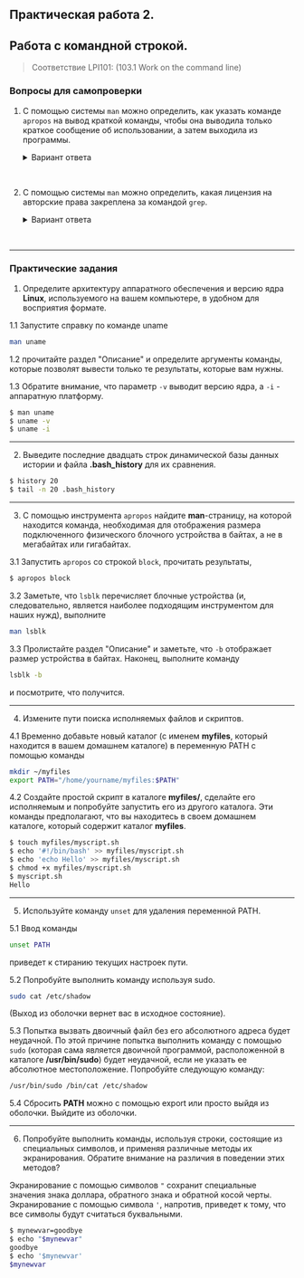 ## Практическая работа 2. 
## Работа с командной строкой.

> Соответствие LPI101: (103.1 Work on the command line)

### Вопросы для самопроверки

1. С помощью системы `man` можно определить, как указать команде `apropos` на вывод краткой команды, чтобы она выводила только краткое сообщение об использовании, а затем выходила из программы. 
    <details>
    <summary>Вариант ответа</summary>

    Запустите 
    ```
    man apropos
    ``` 
    и прокрутите вниз раздел "**Options**", пока не доберетесь до параграфа **--usage**.
    
    </details>
<br> 


2. С помощью системы `man` можно определить, какая лицензия на авторские права закреплена за командой `grep`. 
    <details>
    <summary>Вариант ответа</summary>

    Запустите 
    ```
    man grep
    ``` 
    и прокрутите страницу вниз до раздела "**Copyright**". Обратите внимание, что программа использует авторское право Free Software Foundation.

    </details>
<br> 


---
### Практические задания

1. Определите архитектуру аппаратного обеспечения и версию ядра **Linux**, используемого на вашем компьютере, в удобном для восприятия формате. 

1.1 Запустите справку по команде uname
```sh
man uname
```
1.2 прочитайте раздел "Описание" и определите аргументы команды, которые позволят вывести только те результаты, которые вам нужны. 

1.3 Обратите внимание, что параметр `-v` выводит версию ядра, а `-i` - аппаратную платформу.
```sh
$ man uname
$ uname -v
$ uname -i
```

---
2. Выведите последние двадцать строк динамической базы данных истории и файла **.bash_history** для их сравнения.
```sh
$ history 20
$ tail -n 20 .bash_history
```

---
3. С помощью инструмента `apropos` найдите **man**-страницу, на которой находится команда, необходимая для отображения размера подключенного физического блочного устройства в байтах, а не в мегабайтах или гигабайтах. 

3.1 Запустить `apropos` со строкой `block`, прочитать результаты, 
```sh
$ apropos block
```
3.2 Заметьте, что `lsblk` перечисляет блочные устройства (и, следовательно, является наиболее подходящим инструментом для наших нужд), выполните
```sh
man lsblk
```
3.3 Пролистайте раздел "Описание" и заметьте, что `-b` отображает размер устройства в байтах. Наконец, выполните команду 
```sh
lsblk -b
```
и посмотрите, что получится.

---
4. Измените пути поиска исполняемых файлов и скриптов.

4.1  Временно добавьте новый каталог (с именем **myfiles**, который находится в вашем домашнем каталоге) в переменную PATH с помощью команды 
```sh
mkdir ~/myfiles
export PATH="/home/yourname/myfiles:$PATH"
```

4.2 Создайте простой скрипт в каталоге **myfiles/**, сделайте его исполняемым и попробуйте запустить его из другого каталога. Эти команды предполагают, что вы находитесь в своем домашнем каталоге, который содержит каталог **myfiles**.
```sh
$ touch myfiles/myscript.sh
$ echo '#!/bin/bash' >> myfiles/myscript.sh
$ echo 'echo Hello' >> myfiles/myscript.sh
$ chmod +x myfiles/myscript.sh
$ myscript.sh 
Hello
```

---
5. Используйте команду `unset` для удаления переменной PATH. 

5.1 Ввод команды 
```sh
unset PATH 
```
приведет к стиранию текущих настроек пути. 

5.2 Попробуйте выполнить команду  используя sudo. 
```sh
sudo cat /etc/shadow
```
 (Выход из оболочки вернет вас в исходное состояние). 

5.3 Попытка вызвать двоичный файл без его абсолютного адреса будет неудачной. По этой причине попытка выполнить команду с помощью `sudo` (которая сама является двоичной программой, расположенной в каталоге **/usr/bin/sudo**) будет неудачной, если не указать ее абсолютное местоположение. Попробуйте следующую команду:

```sh
/usr/bin/sudo /bin/cat /etc/shadow
```

5.4 Сбросить **PATH** можно с помощью export или просто выйдя из оболочки.
Выйдите из оболочки.

---
6. Попробуйте выполнить команды, используя строки, состоящие из специальных символов, и применяя различные методы их экранирования. Обратите внимание на различия в поведении этих методов? 

Экранирование с помощью символов `"` сохранит специальные значения знака доллара, обратного знака и обратной косой черты. Экранирование с помощью символа `'`, напротив, приведет к тому, что все символы будут считаться буквальными.
```sh
$ mynewvar=goodbye
$ echo "$mynewvar"
goodbye
$ echo '$mynewvar'
$mynewvar
```